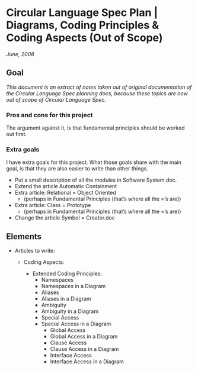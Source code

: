 ﻿Circular Language Spec Plan | Diagrams, Coding Principles & Coding Aspects (Out of Scope)
=========================================================================================

*June, 2008*


Goal
----

*This document is an extract of notes taken out of original documentation of the Circular Language Spec planning docs, because these topics are now out of scope of Circular Language Spec.*

### Pros and cons for this project

The argument against it, is that fundamental principles should be worked out first.

### Extra goals

I have extra goals for this project. What those goals share with the main goal, is that they are also easier to write than other things.

- Put a small description of all the modules in Software System.doc.
- Extend the article Automatic Containment
- Extra article: Relational = Object Oriented
    - (perhaps in Fundamental Principles (that’s where all the =’s are))
- Extra article: Class = Prototype
    - (perhaps in Fundamental Principles (that’s where all the =’s are))
- Change the article Symbol = Creator.doc


Elements
--------

- Articles to write:

    - Coding Aspects:

        - Extended Coding Principles:
            - Namespaces
            - Namespaces in a Diagram
            - Aliases
            - Aliases in a Diagram
            - Ambiguity
            - Ambiguity in a Diagram
            - Special Access
            - Special Access in a Diagram
                - Global Access
                - Global Access in a Diagram
                - Clause Access
                - Clause Access in a Diagram
                - Interface Access
                - Interface Access in a Diagram
